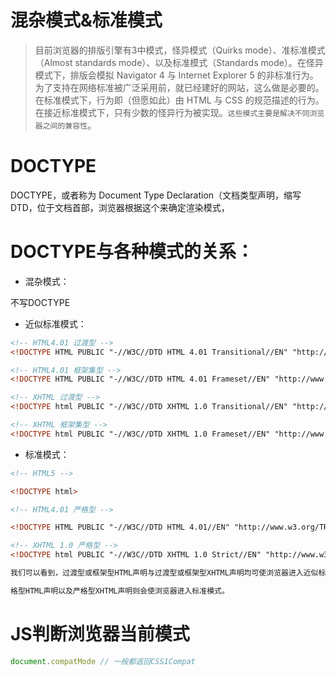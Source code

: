 # 混杂模式&标准模式
> 目前浏览器的排版引擎有3中模式，怪异模式（Quirks mode）、准标准模式（Almost standards mode）、以及标准模式（Standards mode）。在怪异模式下，排版会模拟 Navigator 4 与 Internet Explorer 5 的非标准行为。为了支持在网络标准被广泛采用前，就已经建好的网站，这么做是必要的。在标准模式下，行为即（但愿如此）由 HTML 与 CSS 的规范描述的行为。在接近标准模式下，只有少数的怪异行为被实现。`这些模式主要是解决不同浏览器之间的兼容性`。

# DOCTYPE
DOCTYPE，或者称为 Document Type Declaration（文档类型声明，缩写 DTD，位于文档首部，浏览器根据这个来确定渲染模式，

# DOCTYPE与各种模式的关系：
- 混杂模式：

不写DOCTYPE

- 近似标准模式：

```html
<!-- HTML4.01 过渡型 -->
<!DOCTYPE HTML PUBLIC "-//W3C//DTD HTML 4.01 Transitional//EN" "http://www.w3.org/TR/html4/loose.dtd">

<!-- HTML4.01 框架集型 -->
<!DOCTYPE HTML PUBLIC "-//W3C//DTD HTML 4.01 Frameset//EN" "http://www.w3.org/TR/html4/frameset.dtd">

<!-- XHTML 过渡型 -->
<!DOCTYPE html PUBLIC "-//W3C//DTD XHTML 1.0 Transitional//EN" "http://www.w3.org/TR/xhtml1/DTD/xhtml1-transitional.dtd">

<!-- XHTML 框架集型 -->
<!DOCTYPE html PUBLIC "-//W3C//DTD XHTML 1.0 Frameset//EN" "http://www.w3.org/TR/xhtml1/DTD/xhtml1-frameset.dtd">
```

- 标准模式：

```html
<!-- HTML5 -->

<!DOCTYPE html>

<!-- HTML4.01 严格型 -->

<!DOCTYPE HTML PUBLIC "-//W3C//DTD HTML 4.01//EN" "http://www.w3.org/TR/html4/strict.dtd">

<!-- XHTML 1.0 严格型 -->
<!DOCTYPE html PUBLIC "-//W3C//DTD XHTML 1.0 Strict//EN" "http://www.w3.org/TR/xhtml1/DTD/xhtml1-strict.dtd">

我们可以看到，过渡型或框架型HTML声明与过渡型或框架型XHTML声明均可使浏览器进入近似标准模式，同时，html5的DOCTYPE声明和严

格型HTML声明以及严格型XHTML声明则会使浏览器进入标准模式。
```
# JS判断浏览器当前模式

```javascript
document.compatMode // 一般都返回CSS1Compat
```
